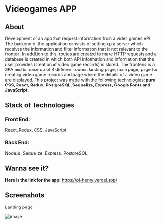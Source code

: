 # Videogames APP

## About

Development of an app that request information from a video games API. The backend of the application consists of setting up a server which receives the information and filter information that is not relevant to the fronted. In addition to this, routes are created to make HTTP requests and a database is created in which both API information and information that the user provides (creation of video game records) is stored. The frontend is a SPA and is made up of 4 different routes: landing page, main page, page for creating video game records and page where the details of a  video game are displayed. This project was made with the following technologies: **pure CSS, React, Redux, PostgreSQL, Sequelize, Express, Google Fonts and JavaScript.**

## Stack of Technologies

### Front End:

React, Redux, CSS, JavaScript

### Back End:

Node.js, Sequelize, Express,  PostgreSQL

## Wanna see it?

**Here is the link for the app:** https://pi-henry.vercel.app/

## Screenshots

Landing page

![image](https://user-images.githubusercontent.com/92406653/157560769-b92be9df-258f-4105-b0be-a99aafbbb70e.png)


